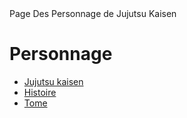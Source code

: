 <!DOCTYPE html>
<html lang="fr">
    <link rel="icon" type="image/png" href="nah,idwin.png">
    <link rel="stylesheet" href="JJK.css">
<head>
<titre>Page Des Personnage de Jujutsu Kaisen</titre></head>
<body>

<h1>Personnage</h1>

<nav>
    <ul class="menu">
        <li><a href="README.md">Jujutsu kaisen</a></li>
        <li><a href="histoireJJK.md">Histoire</a></li>
        <li><a href="tomeJJK.md">Tome</a></li>
    </ul>
</nav>

</body>
</html>
